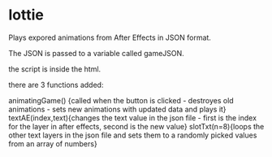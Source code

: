 # lottie

Plays expored animations from After Effects in JSON format.

The JSON is passed to a variable called gameJSON.

the script is inside the html.

there are 3 functions added:

animatingGame() {called when the button is clicked - destroyes old animations - sets new animations with updated data and plays it}
textAE(index,text){changes the text value in the json file - first is the index for the layer in after effects, second is the new value}
slotTxt(n=8){loops the other text layers in the json file and sets them to a randomly picked values from an array of numbers}

